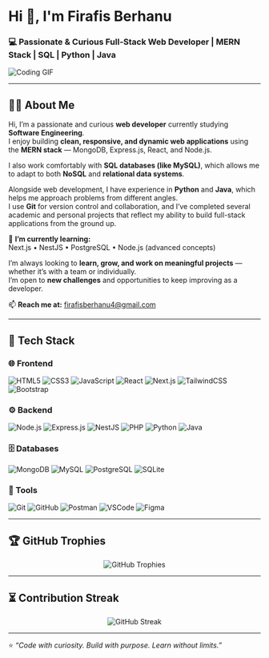 # Hi 👋, I'm Firafis Berhanu  
### 💻 Passionate & Curious Full-Stack Web Developer | MERN Stack | SQL | Python | Java  

![Coding GIF](https://media.giphy.com/media/qgQUggAC3Pfv687qPC/giphy.gif)

---

## 👨‍💻 About Me

Hi, I’m a passionate and curious **web developer** currently studying **Software Engineering**.  
I enjoy building **clean, responsive, and dynamic web applications** using the **MERN stack** — MongoDB, Express.js, React, and Node.js.  

I also work comfortably with **SQL databases (like MySQL)**, which allows me to adapt to both **NoSQL** and **relational data systems**.  

Alongside web development, I have experience in **Python** and **Java**, which helps me approach problems from different angles.  
I use **Git** for version control and collaboration, and I’ve completed several academic and personal projects that reflect my ability to build full-stack applications from the ground up.  

🌱 **I’m currently learning:**  
Next.js • NestJS • PostgreSQL • Node.js (advanced concepts)

I’m always looking to **learn, grow, and work on meaningful projects** — whether it’s with a team or individually.  
I’m open to **new challenges** and opportunities to keep improving as a developer.  

📫 **Reach me at:** firafisberhanu4@gmail.com 

---

## 🧠 Tech Stack

### 🌐 Frontend
![HTML5](https://img.shields.io/badge/HTML5-E34F26?style=for-the-badge&logo=html5&logoColor=white)
![CSS3](https://img.shields.io/badge/CSS3-1572B6?style=for-the-badge&logo=css3&logoColor=white)
![JavaScript](https://img.shields.io/badge/JavaScript-F7DF1E?style=for-the-badge&logo=javascript&logoColor=black)
![React](https://img.shields.io/badge/React-20232A?style=for-the-badge&logo=react&logoColor=61DAFB)
![Next.js](https://img.shields.io/badge/Next.js-000000?style=for-the-badge&logo=nextdotjs&logoColor=white)
![TailwindCSS](https://img.shields.io/badge/Tailwind_CSS-38B2AC?style=for-the-badge&logo=tailwind-css&logoColor=white)
![Bootstrap](https://img.shields.io/badge/Bootstrap-563D7C?style=for-the-badge&logo=bootstrap&logoColor=white)

### ⚙️ Backend
![Node.js](https://img.shields.io/badge/Node.js-43853D?style=for-the-badge&logo=node-dot-js&logoColor=white)
![Express.js](https://img.shields.io/badge/Express.js-404D59?style=for-the-badge)
![NestJS](https://img.shields.io/badge/NestJS-E0234E?style=for-the-badge&logo=nestjs&logoColor=white)
![PHP](https://img.shields.io/badge/PHP-777BB4?style=for-the-badge&logo=php&logoColor=white)
![Python](https://img.shields.io/badge/Python-3776AB?style=for-the-badge&logo=python&logoColor=white)
![Java](https://img.shields.io/badge/Java-ED8B00?style=for-the-badge&logo=openjdk&logoColor=white)

### 🗄️ Databases
![MongoDB](https://img.shields.io/badge/MongoDB-4EA94B?style=for-the-badge&logo=mongodb&logoColor=white)
![MySQL](https://img.shields.io/badge/MySQL-005C84?style=for-the-badge&logo=mysql&logoColor=white)
![PostgreSQL](https://img.shields.io/badge/PostgreSQL-316192?style=for-the-badge&logo=postgresql&logoColor=white)
![SQLite](https://img.shields.io/badge/SQLite-07405E?style=for-the-badge&logo=sqlite&logoColor=white)

### 🧰 Tools
![Git](https://img.shields.io/badge/GIT-E44C30?style=for-the-badge&logo=git&logoColor=white)
![GitHub](https://img.shields.io/badge/GitHub-181717?style=for-the-badge&logo=github&logoColor=white)
![Postman](https://img.shields.io/badge/Postman-FF6C37?style=for-the-badge&logo=postman&logoColor=white)
![VSCode](https://img.shields.io/badge/VS_Code-0078D4?style=for-the-badge&logo=visual-studio-code&logoColor=white)
![Figma](https://img.shields.io/badge/Figma-F24E1E?style=for-the-badge&logo=figma&logoColor=white)

---

## 🏆 GitHub Trophies

<p align="center">
  <img src="https://github-profile-trophy.vercel.app/?username=Fira0985&theme=tokyonight&no-frame=true&no-bg=true&margin-w=15" alt="GitHub Trophies" />
</p>

---

## ⏳ Contribution Streak

<p align="center">
  <img src="https://streak-stats.demolab.com?user=Fira0985&theme=tokyonight" alt="GitHub Streak" />
</p>

---

⭐️ *“Code with curiosity. Build with purpose. Learn without limits.”*

